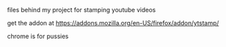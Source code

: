 files behind my project for stamping youtube videos

get the addon at https://addons.mozilla.org/en-US/firefox/addon/ytstamp/

chrome is for pussies
